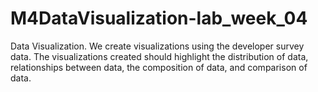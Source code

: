 # M4DataVisualization-lab_week_04
Data Visualization. We create visualizations using the developer survey data. The visualizations created should highlight the distribution of data, relationships between data, the composition of data, and comparison of data.
